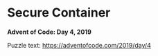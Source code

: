 # Secure Container

**Advent of Code: Day 4, 2019**

Puzzle text: https://adventofcode.com/2019/day/4
